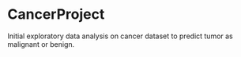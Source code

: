 # CancerProject


Initial exploratory data analysis on cancer dataset to predict tumor as malignant or benign.


